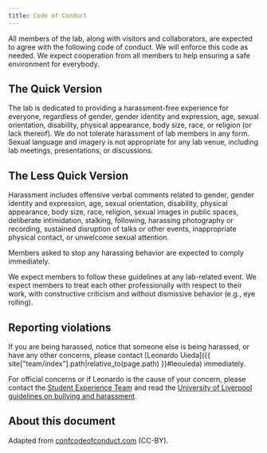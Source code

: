 ```yaml
---
title: Code of Conduct
---
```


All members of the lab, along with visitors and collaborators, are expected to
agree with the following code of conduct. We will enforce this code as needed.
We expect cooperation from all members to help ensuring a safe environment for
everybody.

## The Quick Version

The lab is dedicated to providing a harassment-free experience for everyone,
regardless of gender, gender identity and expression, age, sexual orientation,
disability, physical appearance, body size, race, or religion (or lack
thereof). We do not tolerate harassment of lab members in any form. Sexual
language and imagery is not appropriate for any lab venue, including lab
meetings, presentations, or discussions.

## The Less Quick Version

Harassment includes offensive verbal comments related to gender, gender
identity and expression, age, sexual orientation, disability, physical
appearance, body size, race, religion, sexual images in public spaces,
deliberate intimidation, stalking, following, harassing photography or
recording, sustained disruption of talks or other events, inappropriate
physical contact, or unwelcome sexual attention.

Members asked to stop any harassing behavior are expected to comply
immediately.

We expect members to follow these guidelines at any lab-related event. We
expect members to treat each other professionally with respect to their work,
with constructive criticism and without dismissive behavior (e.g., eye
rolling).

## Reporting violations

If you are being harassed, notice that someone else is being harassed, or have
any other concerns, please contact
[Leonardo Uieda]({{ site["team/index"].path|relative_to(page.path) }}#leouieda)
immediately.

For official concerns or if Leonardo is the cause of your concern, please
contact the
[Student Experience Team](https://www.liverpool.ac.uk/environmental-sciences/contacts-and-location/)
and read the
[University of Liverpool guidelines on bullying and harassment](https://www.liverpool.ac.uk/hr/diversityandequality/bullying/).

## About this document

Adapted from [confcodeofconduct.com](https://confcodeofconduct.com) (CC-BY).

